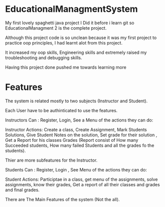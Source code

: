# EducationalManagmentSystem
My first lovely spaghetti java project
I Did it before i learn git so EducationalManagment 2 is the complete project.

Although this project code is so unclean because it was my first project to practice oop principles, I had learnt alot from this project.

It increased my oop skills, Engineering skills and extremely raised my troubleshooting and debugging skills.

Having this project done pushed me towards learning more

# Features
The system is related mostly to two subjects (Instructor and Student).

Each User have to be authinticated to use the features.

Instructors Can : Register, Login, See a Menu of the actions they can do:

Instructor Actions: Create a class, Create Assignment, Mark Students Solutions, Give Student Notes on the solution, Set grade for their solution , Get a Report for his classes Grades (Report consist of How many Succeeded students, How many failed Students and all the grades fo the students).

Thier are more subfeatures for the Instructor.

Students Can : Register, Login , See Menu of the actions they can do:

Student Actions: Participtae in a class, get menu of  the assignments, solve assignments, know their grades, Get a report of all their classes and grades and final grades. 

There are The Main Features of the system (Not the all).


